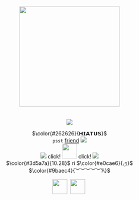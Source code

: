 <br /> <br /> <br /> <br /> <br /> <br /> <br /> <br /> <br /> <br /> <br /> <br /> <br /> <br /> <br /> <br />
<div align="center">
 <img src="https://github.com/user-attachments/assets/1b876749-e0da-46af-a867-c9db7b31b83a" height=270 weight=550> <br /> <br /> <br />
<img src="https://github.com/user-attachments/assets/75f69b7b-a409-4ddb-bb58-3b1b449273e4">
 
 $\color{#262626}{𝗛𝗜𝗔𝗧𝗨𝗦}$ <br />
 `psst` [friend](https://github.com/settings/profile) <img src="https://github.com/user-attachments/assets/c273e4cf-63e3-41ae-b0be-634cd22ea691"> <br />
 <img src="https://github.com/user-attachments/assets/db31cb0a-8c35-4d88-b72e-8a8026c1679f"> click! [<img src="https://github.com/user-attachments/assets/dfba5231-a4f9-4236-adf3-e9a4c59a656f" height=40 weight=40>](https://pronouns.cc/@sbcl) click! <img src="https://github.com/user-attachments/assets/a0f543f4-7808-4338-9a97-14f82260f038"> <br />
  $\color{#3d5a7a}{10.28}$ ri $\color{#e0cae6}{৻ꪆ}$ <br />
   $\color{#9baec4}{︶︶︶︶︶𐙚}$ <br />

 <img src="https://github.com/user-attachments/assets/78b0cd4c-eff7-4713-bc58-e856e4ea775a" height=40 weight=70> ‎ ‎  <img src="https://github.com/user-attachments/assets/562dad09-619b-4b47-8a8f-bb9f842b6398" height=40 weight=80>‎ ‎ ‎ <br />

</div>
<br /> <br /> <br /> <br /> <br /> <br /> <br /> <br /> <br /> <br /> <br /> <br /> <br /> <br /> <br /> <br />
